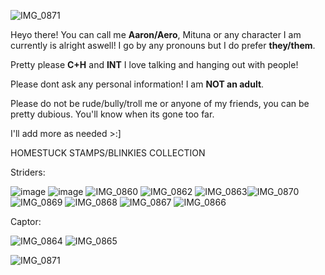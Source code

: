 ![IMG_0871](https://github.com/user-attachments/assets/c37ba19e-a212-433a-8c4e-1d5fbda66f84)

Heyo there! You can call me **Aaron/Aero**, Mituna or any character I am currently is alright aswell! I go by any pronouns but I do prefer **they/them**.

Pretty please **C+H** and **INT** I love talking and hanging out with people!

Please dont ask any personal information! I am **NOT an adult**.

Please do not be rude/bully/troll me or anyone of my friends, you can be pretty dubious. You'll know when its gone too far.

I'll add more as needed >:]

HOMESTUCK STAMPS/BLINKIES COLLECTION

Striders:

![image](https://github.com/user-attachments/assets/fda473e2-f063-44e1-985f-932b2f4eb012) ![image](https://github.com/user-attachments/assets/45b5706a-f6f0-45d8-9b37-fbeb69b2173b) ![IMG_0860](https://github.com/user-attachments/assets/95e74cd4-6db8-458e-b95d-9c13806c0970) ![IMG_0862](https://github.com/user-attachments/assets/f8b59a82-3df7-4910-a7f2-5968c8084477) ![IMG_0863](https://github.com/user-attachments/assets/df30e738-cda7-4337-970b-07aa6d4565a3)![IMG_0870](https://github.com/user-attachments/assets/d5b4bf6a-e349-4ad1-a7bc-8eed1415f26c)![IMG_0869](https://github.com/user-attachments/assets/c907c4b6-9793-4703-bcee-5738e534ea22)
![IMG_0868](https://github.com/user-attachments/assets/b625bcaa-3bad-4aa9-88c4-3ae0f07379c0)
![IMG_0867](https://github.com/user-attachments/assets/1ab9c183-752c-4231-85d8-de13196daf36)
![IMG_0866](https://github.com/user-attachments/assets/72d39856-fe2f-46cf-a6f7-2a21c5242411)



Captor:

![IMG_0864](https://github.com/user-attachments/assets/75fc1a57-e394-4033-8b65-99385caeb447)
![IMG_0865](https://github.com/user-attachments/assets/30b4e456-c1c1-4b37-bbab-159c3506162f)


![IMG_0871](https://github.com/user-attachments/assets/c37ba19e-a212-433a-8c4e-1d5fbda66f84)


